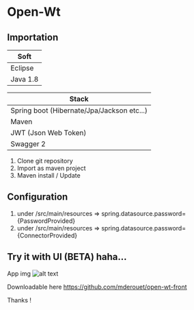 # Open-Wt

## Importation

|  Soft |
| ------------- |
| Eclipse    |
| Java 1.8|

|  Stack |
| ------------- |
| Spring boot (Hibernate/Jpa/Jackson etc...)  |
| Maven |
| JWT (Json Web Token) |
| Swagger 2 |


1. Clone git repository
2. Import as maven project
3. Maven install / Update 

## Configuration

1. under /src/main/resources => spring.datasource.password={PasswordProvided}
2. under /src/main/resources => spring.datasource.password={ConnectorProvided}

## Try it with UI (BETA) haha...

App img
![alt text][appimg]

[appimg]: https://image.noelshack.com/fichiers/2019/03/7/1548007901-capture-d-ecran-2019-01-20-a-18-58-50.png "App image"

Downloadable here
https://github.com/mderouet/open-wt-front

Thanks !
